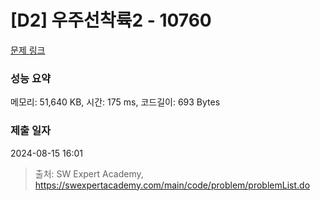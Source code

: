 # [D2] 우주선착륙2 - 10760 

[문제 링크](https://swexpertacademy.com/main/code/problem/problemDetail.do?contestProbId=AXSHJueab1oDFAQT) 

### 성능 요약

메모리: 51,640 KB, 시간: 175 ms, 코드길이: 693 Bytes

### 제출 일자

2024-08-15 16:01



> 출처: SW Expert Academy, https://swexpertacademy.com/main/code/problem/problemList.do